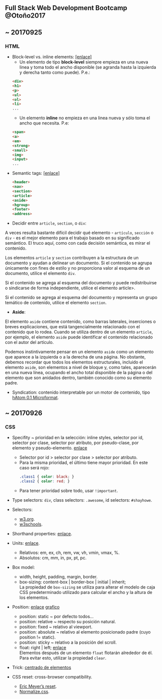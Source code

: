 ## Full Stack Web Development Bootcamp @Otoño2017

## ~ 20170925

### HTML
- Block-level vs. inline elements: [[enlace]][block-vs-inline]
    + Un elemento de tipo **block-level** siempre empieza en una nueva linea y toma todo el ancho disponible (se agranda hasta la izquierda y derecha tanto como puede). P.e.: 
    ```html
    <div>
    <h1>
    <p>
    <ul>
    <ol>
    <li>
    ...
    ```
    + Un elemento **inline** no empieza en una linea nueva y sólo toma el ancho que necesita. P.e:
    ```html
    <span>
    <a>
    <em>
    <strong>
    <small>
    <img>
    <input>
    ...
    ```

[block-vs-inline]: http://www.html5-tutorials.org/html-basics/block-inline-elements/

- Semantic tags: [[enlace]][semantic-tags]
    ```html
    <header>
    <nav>
    <section>
    <article>
    <aside>
    <hgroup>
    <footer>
    <address>
    ```

[semantic-tags]: https://learn.shayhowe.com/html-css/getting-to-know-html/

- Decidir entre <code>article</code>, <code>section</code>, o <code>div</code>:

A veces resulta bastante difícil decidir qué elemento - <code>artículo</code>, <code>sección</code> o <code>div</code> - es el mejor elemento para el trabajo basado en su significado semántico. El truco aquí, como con cada decisión semántica, es mirar el contenido.

Los elementos <code>article</code> y <code>section</code> contribuyen a la estructura de un documento y ayudan a delinear un documento. Si el contenido se agrupa únicamente con fines de estilo y no proporciona valor al esquema de un documento, utilice el elemento <code>div</code>.

Si el contenido se agrega al esquema del documento y puede redistribuirse o sindicarse de forma independiente, utilice el elemento article>.

Si el contenido se agrega al esquema del documento y representa un grupo temático de contenido, utilice el elemento <code>section</code>.

- **Aside**:

El elemento <code>aside</code> contiene contenido, como barras laterales, inserciones o breves explicaciones, que está tangencialmente relacionado con el contenido que lo rodea. Cuando se utiliza dentro de un elemento <code>article</code>, por ejemplo, el elemento <code>aside</code> puede identificar el contenido relacionado con el autor del artículo.

Podemos instintivamente pensar en un elemento <code>aside</code> como un elemento que aparece a la izquierda o a la derecha de una página. No obstante, debemos recordar que todos los elementos estructurales, incluido el elemento <code>aside</code>, son elementos a nivel de bloque y, como tales, aparecerán en una nueva línea, ocupando el ancho total disponible de la página o del elemento que son anidados dentro, también conocido como su elemento padre.

- Syndication: contenido interpretable por un motor de contenido, tipo [hAtom 0.1 Microformat](http://microformats.org/wiki/hatom).

## ~ 20170926

### CSS

- Specifity ~ prioridad en la selección: inline styles, selector por id, selector por clase, selector por atributo, por pseudo-clase, por elemento y pseudo-elemento. [enlace](https://specificity.keegan.st/)
    + Selector por id > selector por clase > selector por atributo.
    + Para la misma prioridad, el último tiene mayor prioridad. En este caso será rojo:
        ```css
        .class1 { color: black; }
        .class2 { color: red; }
        ```
    + Para tener prioridad sobre todo, usar <code>!important</code>.

- Type selectors: <code>div</code>, class selectors: <code>.awesome</code>, id selectors: <code>#shayhowe</code>.

- Selectors:
    + [w3.org](https://www.w3.org/TR/css3-selectors/#selectors).
    + [w3schools](https://www.w3schools.com/CSS/css_pseudo_elements.asp).

- Shorthand properties: [enlace](https://developer.mozilla.org/en-US/docs/Web/CSS/Shorthand_properties).

- Units: [enlace](https://www.w3schools.com/CSSref/css_units.asp).
    + Relativos: em, ex, ch, rem, vw, vh, vmin, vmax, %.
    + Absolutos: cm, mm, in, px, pt, pc.

- Box model:
    + width, height, padding, margin, border.
    + box-sizing: content-box | border-box | initial | inherit;
    <br>La propiedad de <code>box-sizing</code> se utiliza para alterar el modelo de caja CSS predeterminado utilizado para calcular el ancho y la altura de los elementos.

- Position: [enlace](http://www.barelyfitz.com/screencast/html-training/css/positioning/) [grafico](images/positioning_elements.png)
    + position: static    ~ por defecto todos...
    + position: relative  ~ respecto su posición natural.
    + position: fixed     ~ relativo al viewport.
    + position: absolute  ~ relativo al elemento posicionado padre (cuyo position != static).
    + position: sticky    ~ relativo a la posición del scroll.
    + float: right | left; [enlace](https://www.w3schools.com/Css/css_float.asp)
    <br>Elementos después de un elemento <code>float</code> flotarán alrededor de él. Para evitar esto, utilizar la propiedad <code>clear</code>.

- Trick: [centrado de elementos](https://css-tricks.com/centering-css-complete-guide/)

- CSS reset: cross-browser compatibility.
    + [Eric Meyer’s reset](http://meyerweb.com/eric/tools/css/reset/).
    + [Normalize.css](http://necolas.github.io/normalize.css/).

